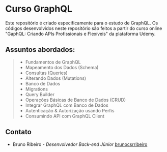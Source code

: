 # Curso GraphQL

Este repositório é criado especificamente para o estudo de GraphQL. Os códigos desenvolvidos neste repositório são feitos a partir do curso online "GaphQL: Criando APIs Profissionais e Flexíveis" da plataforma Udemy. 


## Assuntos abordados:

> - Fundamentos de GraphQL
> - Mapeamento dos Dados (Schema)
> - Consultas (Queries)
> - Alterando Dados (Mutations)
> - Banco de Dados
> - Migrations
> - Query Builder
> - Operações Básicas de Banco de Dados (CRUD)
> - Integrar GraphQL com Banco de Dados
> - Autenticação & Autorização usando Perfis
> - Consumindo API com GraphQL Client

## Contato
 - Bruno Ribeiro - *Desenvolvedor Back-end Júnior* [brunocsrribeiro](https://github.com/brunocsrribeiro)